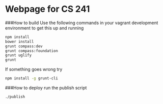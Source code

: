 # Webpage for CS 241

###How to build
Use the following commands in your vagrant development environment to get this up and running
```bash
npm install
bower install
grunt compass:dev
grunt compass:foundation
grunt uglify
grunt
```
If something goes wrong try
```bash
npm install -g grunt-cli
```

###How to deploy
run the publish script
```bash
./publish
```

